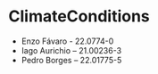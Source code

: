 # ClimateConditions


- Enzo Fávaro - 22.0774-0
- Iago Aurichio – 21.00236-3
- Pedro Borges – 22.01775-5
